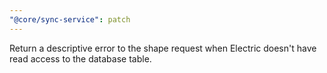 ```yaml
---
"@core/sync-service": patch
---
```


Return a descriptive error to the shape request when Electric doesn't have read access to the database table.
